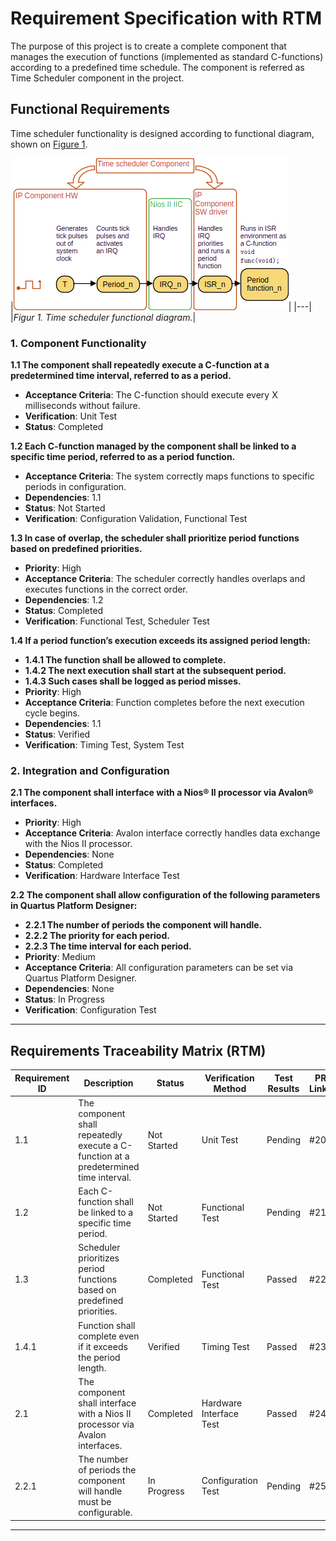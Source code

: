 # Requirement Specification with RTM
The purpose of this project is to create a complete component that manages the execution of functions (implemented as standard C-functions) according to a predefined time schedule. The component is referred as Time Scheduler component in the project.

## Functional Requirements
Time scheduler functionality is designed according to functional diagram, shown on [Figure 1](#rec-spec-figure_1).


<div style="float:center" markdown="1">

<a name="rec-spec-figure_1"></a>
|![](./media/functional_diagram.png "Time scheduler functional diagram")|
|---|
|*Figur 1. Time scheduler functional diagram.*|

</div>

### 1. Component Functionality

**1.1 The component shall repeatedly execute a C-function at a predetermined time interval, referred to as a period.**  
- **Acceptance Criteria**: The C-function should execute every X milliseconds without failure.  
- **Verification**: Unit Test  
- **Status**: Completed
  

**1.2 Each C-function managed by the component shall be linked to a specific time period, referred to as a period function.**  
- **Acceptance Criteria**: The system correctly maps functions to specific periods in configuration.  
- **Dependencies**: 1.1  
- **Status**: Not Started  
- **Verification**: Configuration Validation, Functional Test  

**1.3 In case of overlap, the scheduler shall prioritize period functions based on predefined priorities.**  
- **Priority**: High  
- **Acceptance Criteria**: The scheduler correctly handles overlaps and executes functions in the correct order.  
- **Dependencies**: 1.2  
- **Status**: Completed  
- **Verification**: Functional Test, Scheduler Test  

**1.4 If a period function’s execution exceeds its assigned period length:**  
  - **1.4.1 The function shall be allowed to complete.**  
  - **1.4.2 The next execution shall start at the subsequent period.**  
  - **1.4.3 Such cases shall be logged as period misses.**  
- **Priority**: High  
- **Acceptance Criteria**: Function completes before the next execution cycle begins.  
- **Dependencies**: 1.1  
- **Status**: Verified  
- **Verification**: Timing Test, System Test  

### 2. Integration and Configuration

**2.1 The component shall interface with a Nios® II processor via Avalon® interfaces.**  
- **Priority**: High  
- **Acceptance Criteria**: Avalon interface correctly handles data exchange with the Nios II processor.  
- **Dependencies**: None  
- **Status**: Completed  
- **Verification**: Hardware Interface Test  

**2.2 The component shall allow configuration of the following parameters in Quartus Platform Designer:**  
  - **2.2.1 The number of periods the component will handle.**  
  - **2.2.2 The priority for each period.**  
  - **2.2.3 The time interval for each period.**  
- **Priority**: Medium  
- **Acceptance Criteria**: All configuration parameters can be set via Quartus Platform Designer.  
- **Dependencies**: None  
- **Status**: In Progress  
- **Verification**: Configuration Test  

---

## Requirements Traceability Matrix (RTM)

| Requirement ID | Description                                                                           | Status      | Verification Method     | Test Results | PR Links |
|----------------|---------------------------------------------------------------------------------------|-------------|-------------------------|--------------|----------|
| 1.1            | The component shall repeatedly execute a C-function at a predetermined time interval. | Not Started | Unit Test               | Pending      | #20      |
| 1.2            | Each C-function shall be linked to a specific time period.                            | Not Started | Functional Test         | Pending      | #21      |
| 1.3            | Scheduler prioritizes period functions based on predefined priorities.                | Completed   | Functional Test         | Passed       | #22      |
| 1.4.1          | Function shall complete even if it exceeds the period length.                         | Verified    | Timing Test             | Passed       | #23      |
| 2.1            | The component shall interface with a Nios II processor via Avalon interfaces.         | Completed   | Hardware Interface Test | Passed       | #24      |
| 2.2.1          | The number of periods the component will handle must be configurable.                 | In Progress | Configuration Test      | Pending      | #25      |

---

